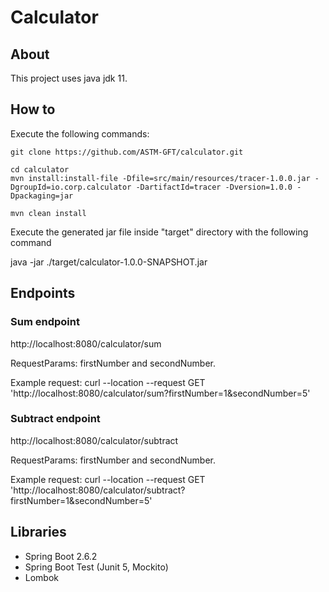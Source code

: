# Calculator  

## About
This project uses java jdk 11.

## How to
Execute the following commands:

```
git clone https://github.com/ASTM-GFT/calculator.git

cd calculator
mvn install:install-file -Dfile=src/main/resources/tracer-1.0.0.jar -DgroupId=io.corp.calculator -DartifactId=tracer -Dversion=1.0.0 -Dpackaging=jar

mvn clean install
```

Execute the generated jar file inside "target" directory with the following command

java -jar ./target/calculator-1.0.0-SNAPSHOT.jar

## Endpoints

### Sum endpoint
http://localhost:8080/calculator/sum

RequestParams: firstNumber and secondNumber.

Example request: curl --location --request GET 'http://localhost:8080/calculator/sum?firstNumber=1&secondNumber=5'

### Subtract endpoint
http://localhost:8080/calculator/subtract

RequestParams: firstNumber and secondNumber.

Example request: curl --location --request GET 'http://localhost:8080/calculator/subtract?firstNumber=1&secondNumber=5'

## Libraries
- Spring Boot 2.6.2
- Spring Boot Test (Junit 5, Mockito)
- Lombok
